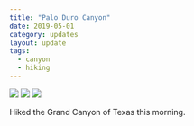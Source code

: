 ```yaml
---
title: "Palo Duro Canyon"
date: 2019-05-01
category: updates
layout: update
tags: 
  - canyon
  - hiking
---
```


<div class="img-slider">
    <img src="{{ site.cdn }}/img/updates/texas/palo-duro-canyon/palo-duro-1.jpg">
    <img src="{{ site.cdn }}/img/updates/texas/palo-duro-canyon/palo-duro-2.jpg">
    <img src="{{ site.cdn }}/img/updates/texas/palo-duro-canyon/palo-duro-3.jpg">
</div>

<p class="text-center">
    Hiked the Grand Canyon of Texas this morning.
</p>